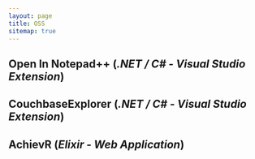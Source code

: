 ```yaml
---
layout: page
title: OSS
sitemap: true
---
```


## Open In Notepad++ (_.NET / C# - Visual Studio Extension_)

## CouchbaseExplorer (_.NET / C# - Visual Studio Extension_)

## AchievR (_Elixir - Web Application_)